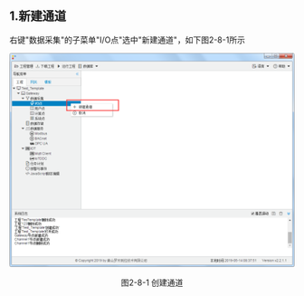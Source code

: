 ## 1.新建通道

右键"数据采集"的子菜单"I/O点"选中"新建通道"，如下图2-8-1所示

![](../../assets/新建通道.png)

<center>图2-8-1 创建通道</center>

